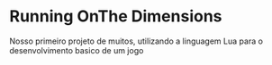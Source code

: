 # Running OnThe Dimensions
Nosso primeiro projeto de muitos, utilizando a linguagem Lua para o desenvolvimento basico de um jogo

